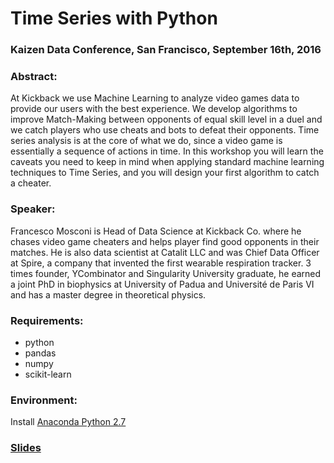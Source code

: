 # Time Series with Python

### Kaizen Data Conference, San Francisco, September 16th, 2016

### Abstract:
At Kickback we use Machine Learning to analyze video games data to provide our users with the best experience. We develop algorithms to improve Match-Making between opponents of equal skill level in a duel and we catch players who use cheats and bots to defeat their opponents. Time series analysis is at the core of what we do, since a video game is essentially a sequence of actions in time. In this workshop you will learn the caveats you need to keep in mind when applying standard machine learning techniques to Time Series, and you will design your first algorithm to catch a cheater.


### Speaker:
Francesco Mosconi is Head of Data Science at Kickback Co. where he chases video game cheaters and helps player find good opponents in their matches. He is also data scientist at Catalit LLC and was Chief Data Officer at Spire, a company that invented the first wearable respiration tracker. 3 times founder, YCombinator and  Singularity University graduate, he earned a joint PhD in biophysics at University of Padua and Université de Paris VI and has a master degree in theoretical physics.

### Requirements:
- python
- pandas
- numpy
- scikit-learn

### Environment:
Install [Anaconda Python 2.7](https://www.continuum.io/downloads)

### [Slides](./time_series_with_python.pdf)
